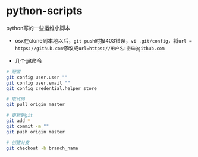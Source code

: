 # python-scripts

python写的一些运维小脚本

- osx在clone到本地以后，`git push`时报403错误，`vi .git/config`，将`url = https://github.com`修改成`url=https://用户名:密码@github.com`

- 几个git命令
  
```bash
# 配置
git config user.user ""
git config user.email ""
git config credential.helper store

# 取代码
git pull origin master

# 更新到git
git add *
git commit -m ""
git push origin master  

# 创建分支
git checkout -b branch_name

```

